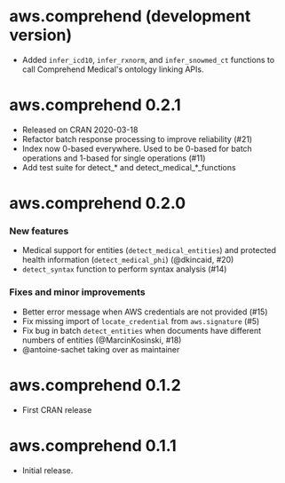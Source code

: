 # aws.comprehend (development version)

* Added `infer_icd10`, `infer_rxnorm`, and `infer_snowmed_ct` functions to call Comprehend Medical's ontology linking APIs.

# aws.comprehend 0.2.1

* Released on CRAN 2020-03-18
* Refactor batch response processing to improve reliability (#21)
* Index now 0-based everywhere. Used to be 0-based for batch operations and 1-based for single operations (#11)
* Add test suite for detect_* and detect_medical_*_functions

# aws.comprehend 0.2.0

### New features

* Medical support for entities (`detect_medical_entities`) and protected health information (`detect_medical_phi`) (@dkincaid, #20)
* `detect_syntax` function to perform syntax analysis (#14)

### Fixes and minor improvements

* Better error message when AWS credentials are not provided (#15)
* Fix missing import of `locate_credential` from `aws.signature` (#5)
* Fix bug in batch `detect_entities` when documents have different numbers of entities (@MarcinKosinski, #18)
* @antoine-sachet taking over as maintainer

# aws.comprehend 0.1.2

* First CRAN release

# aws.comprehend 0.1.1

* Initial release.
